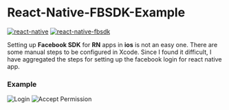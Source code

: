 # React-Native-FBSDK-Example

[![react-native](https://img.shields.io/badge/react--native-0.42.0-yellow.svg)](https://github.com/facebook/react-native)
[![react-native-fbsdk](https://img.shields.io/badge/react--native--fbsdk-v0.5.0-blue.svg)](https://github.com/facebook/react-native-fbsdk)

Setting up **Facebook SDK** for **RN** apps in **ios** is not an easy one. There are some manual steps to be configured in Xcode. Since I found it difficult, I have aggregated the steps for setting up the facebook login for react native app.

### Example

![Login](https://raw.githubusercontent.com/lakshmantgld/react-native-fbsdk-example/master/readmeFiles/Login.png)
![Accept Permission](https://raw.githubusercontent.com/lakshmantgld/react-native-fbsdk-example/master/readmeFiles/Accept%20Permission.png)
